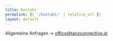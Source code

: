 ```yaml
---
title: Kontakt
permalink: {{ '/kontakt/' | relative_url }}
layout: default
---
```

Allgemeine Anfragen -> office@tanzconnective.at
